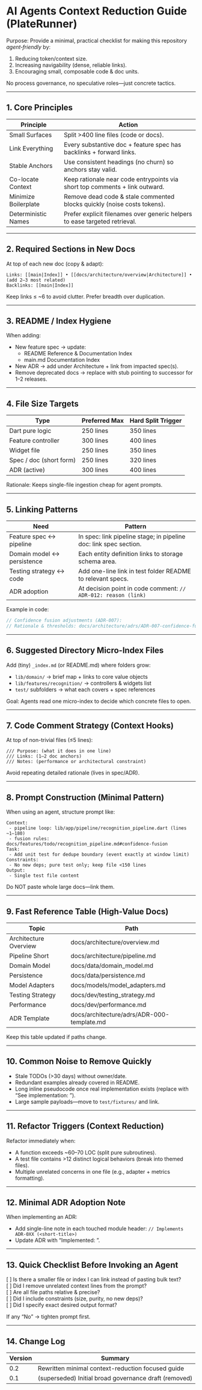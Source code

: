 # AI Agents Context Reduction Guide (PlateRunner)

Purpose:
Provide a minimal, practical checklist for making this repository *agent‑friendly* by:
1. Reducing token/context size.
2. Increasing navigability (dense, reliable links).
3. Encouraging small, composable code & doc units.

No process governance, no speculative roles—just concrete tactics.

---

## 1. Core Principles

| Principle | Action |
|----------|--------|
| Small Surfaces | Split >400 line files (code or docs). |
| Link Everything | Every substantive doc + feature spec has backlinks + forward links. |
| Stable Anchors | Use consistent headings (no churn) so anchors stay valid. |
| Co-locate Context | Keep rationale near code entrypoints via short top comments + link outward. |
| Minimize Boilerplate | Remove dead code & stale commented blocks quickly (noise costs tokens). |
| Deterministic Names | Prefer explicit filenames over generic helpers to ease targeted retrieval. |

---

## 2. Required Sections in New Docs

At top of each new doc (copy & adapt):

```
Links: [[main|Index]] • [[docs/architecture/overview|Architecture]] • (add 2–3 most related)
Backlinks: [[main|Index]]
```

Keep links ≤ ~6 to avoid clutter. Prefer breadth over duplication.

---

## 3. README / Index Hygiene

When adding:
- New feature spec → update:
  - README Reference & Documentation Index
  - main.md Documentation Index
- New ADR → add under Architecture + link from impacted spec(s).
- Remove deprecated docs → replace with stub pointing to successor for 1–2 releases.

---

## 4. File Size Targets

| Type | Preferred Max | Hard Split Trigger |
|------|---------------|--------------------|
| Dart pure logic | 250 lines | 350 lines |
| Feature controller | 300 lines | 400 lines |
| Widget file | 250 lines | 350 lines |
| Spec / doc (short form) | 250 lines | 320 lines |
| ADR (active) | 300 lines | 400 lines |

Rationale: Keeps single-file ingestion cheap for agent prompts.

---

## 5. Linking Patterns

| Need | Pattern |
|------|--------|
| Feature spec ↔ pipeline | In spec: link pipeline stage; in pipeline doc: link spec section. |
| Domain model ↔ persistence | Each entity definition links to storage schema area. |
| Testing strategy ↔ code | Add one-line link in test folder README to relevant specs. |
| ADR adoption | At decision point in code comment: `// ADR-012: reason (link)` |

Example in code:
```dart
// Confidence fusion adjustments (ADR-007):
// Rationale & thresholds: docs/architecture/adrs/ADR-007-confidence-fusion.md
```

---

## 6. Suggested Directory Micro-Index Files

Add (tiny) `_index.md` (or README.md) where folders grow:
- `lib/domain/` → brief map + links to core value objects
- `lib/features/recognition/` → controllers & widgets list
- `test/` subfolders → what each covers + spec references

Goal: Agents read one micro-index to decide which concrete files to open.

---

## 7. Code Comment Strategy (Context Hooks)

At top of non-trivial files (≤5 lines):
```
/// Purpose: (what it does in one line)
/// Links: (1–2 doc anchors)
/// Notes: (performance or architectural constraint)
```
Avoid repeating detailed rationale (lives in spec/ADR).

---

## 8. Prompt Construction (Minimal Pattern)

When using an agent, structure prompt like:

```
Context:
 - pipeline loop: lib/app/pipeline/recognition_pipeline.dart (lines ~1–180)
 - fusion rules: docs/features/todo/recognition_pipeline.md#confidence-fusion
Task:
 - Add unit test for dedupe boundary (event exactly at window limit)
Constraints:
 - No new deps; pure test only; keep file <150 lines
Output:
 - Single test file content
```

Do NOT paste whole large docs—link them.

---

## 9. Fast Reference Table (High-Value Docs)

| Topic | Path |
|-------|------|
| Architecture Overview | docs/architecture/overview.md |
| Pipeline Short | docs/architecture/pipeline.md |
| Domain Model | docs/data/domain_model.md |
| Persistence | docs/data/persistence.md |
| Model Adapters | docs/models/model_adapters.md |
| Testing Strategy | docs/dev/testing_strategy.md |
| Performance | docs/dev/performance.md |
| ADR Template | docs/architecture/adrs/ADR-000-template.md |

Keep this table updated if paths change.

---

## 10. Common Noise to Remove Quickly

- Stale TODOs (>30 days) without owner/date.
- Redundant examples already covered in README.
- Long inline pseudocode once real implementation exists (replace with “See implementation: <file>”).
- Large sample payloads—move to `test/fixtures/` and link.

---

## 11. Refactor Triggers (Context Reduction)

Refactor immediately when:
- A function exceeds ~60–70 LOC (split pure subroutines).
- A test file contains >12 distinct logical behaviors (break into themed files).
- Multiple unrelated concerns in one file (e.g., adapter + metrics formatting).

---

## 12. Minimal ADR Adoption Note

When implementing an ADR:
- Add single-line note in each touched module header:
  `// Implements ADR-0XX (<short-title>)`
- Update ADR with “Implemented: <commit hash>”.

---

## 13. Quick Checklist Before Invoking an Agent

[ ] Is there a smaller file or index I can link instead of pasting bulk text?  
[ ] Did I remove unrelated context lines from the prompt?  
[ ] Are all file paths relative & precise?  
[ ] Did I include constraints (size, purity, no new deps)?  
[ ] Did I specify exact desired output format?  

If any “No” → tighten prompt first.

---

## 14. Change Log

| Version | Summary |
|---------|---------|
| 0.2 | Rewritten minimal context-reduction focused guide |
| 0.1 | (superseded) Initial broad governance draft (removed) |